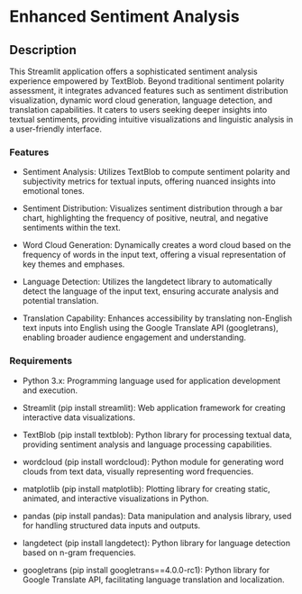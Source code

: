 
# Enhanced Sentiment Analysis

## Description
This Streamlit application offers a sophisticated sentiment analysis experience empowered by TextBlob. Beyond traditional sentiment polarity assessment, it integrates advanced features such as sentiment distribution visualization, dynamic word cloud generation, language detection, and translation capabilities. It caters to users seeking deeper insights into textual sentiments, providing intuitive visualizations and linguistic analysis in a user-friendly interface.

### Features
- Sentiment Analysis: Utilizes TextBlob to compute sentiment polarity and subjectivity metrics for textual inputs, offering nuanced insights into emotional tones.

- Sentiment Distribution: Visualizes sentiment distribution through a bar chart, highlighting the frequency of positive, neutral, and negative sentiments within the text.

- Word Cloud Generation: Dynamically creates a word cloud based on the frequency of words in the input text, offering a visual representation of key themes and emphases.

- Language Detection: Utilizes the langdetect library to automatically detect the language of the input text, ensuring accurate analysis and potential translation.

- Translation Capability: Enhances accessibility by translating non-English text inputs into English using the Google Translate API (googletrans), enabling broader audience engagement and understanding.

### Requirements
- Python 3.x: Programming language used for application development and execution.

- Streamlit (pip install streamlit): Web application framework for creating interactive data visualizations.

- TextBlob (pip install textblob): Python library for processing textual data, providing sentiment analysis and language processing capabilities.

- wordcloud (pip install wordcloud): Python module for generating word clouds from text data, visually representing word frequencies.

- matplotlib (pip install matplotlib): Plotting library for creating static, animated, and interactive visualizations in Python.

- pandas (pip install pandas): Data manipulation and analysis library, used for handling structured data inputs and outputs.

- langdetect (pip install langdetect): Python library for language detection based on n-gram frequencies.

- googletrans (pip install googletrans==4.0.0-rc1): Python library for Google Translate API, facilitating language translation and localization.
